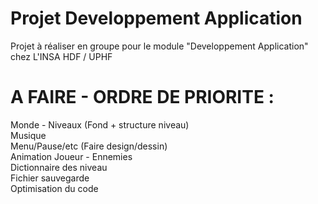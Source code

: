 # Projet Developpement Application
Projet à réaliser en groupe pour le module "Developpement Application" chez L'INSA HDF / UPHF

# A FAIRE - ORDRE DE PRIORITE : 
Monde - Niveaux (Fond + structure niveau) <br/>
Musique <br/>
Menu/Pause/etc (Faire design/dessin) <br>
Animation Joueur - Ennemies <br/>
Dictionnaire des niveau <br>
Fichier sauvegarde <br>
Optimisation du code <br/>
